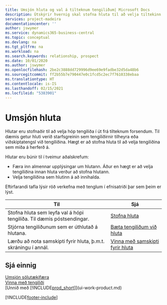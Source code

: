 ```yaml
---
title: Umsjón hluta og val á tilteknum tengiliðum| Microsoft Docs
description: Útskýrir hvernig skal stofna hluta til að velja tiltekinn hóp tengiliða út frá sérstökum forsendum, t.d. tengiliðir sem tilheyra tilteknum iðnaði sem þú vilt ná sambandi við.
services: project-madeira
documentationcenter: ''
author: jswymer
ms.service: dynamics365-business-central
ms.topic: conceptual
ms.devlang: na
ms.tgt_pltfrm: na
ms.workload: na
ms.search.keywords: relationship, prospect
ms.date: 10/01/2020
ms.author: jswymer
ms.openlocfilehash: 2be2c3888dd729996d9ee69e9fadbe32d5da48b6
ms.sourcegitcommit: ff2b55b7e790447e0c1fcd5c2ec7f7610338ebaa
ms.translationtype: HT
ms.contentlocale: is-IS
ms.lasthandoff: 02/15/2021
ms.locfileid: "5383901"
---
```

# <a name="managing-segments"></a>Umsjón hluta
Hlutar eru stofnaðir til að velja hóp tengiliða í út frá tilteknum forsendum. Til dæmis getur hluti verið starfsgreinin sem tengiliðirnir tilheyra eða viðskiptatengsl við tengiliðina. Hægt er að stofna hluta til að velja tengiliðina sem miða á herferð á.

Hlutar eru búnir til í tveimur aðalskrefum:

* Færa inn almennar upplýsingar um hlutann. Áður en hægt er að velja tengiliðina innan hluta verður að stofna hlutann.
* Velja tengiliðina sem hlutinn á að innihalda.

Eftirfarandi tafla lýsir röð verkefna með tenglum í efnisatriði þar sem þeim er lýst.

| Til | Sjá |
| --- | --- |
| Stofna hluta sem leyfa val á hópi tengiliða. Til dæmis póstsendingar. |[Stofna hluta](marketing-how-create-segment.md) |
| Stjórna tengiliðunum sem er úthlutað á hlutana. |[Bæta tengiliðum við hluta](marketing-add-contact-segment.md) |
| Lærðu að nota samskipti fyrir hluta, þ.m.t. skráningu í annál. |[Vinna með samskipti fyrir hluta](marketing-interaction-segments.md) |

## <a name="see-also"></a>Sjá einnig
[Umsjón sölutækifæra](marketing-manage-sales-opportunities.md)  
[Vinna með tengiliði](marketing-contacts.md)  
[Unnið með [!INCLUDE[prod_short](includes/prod_short.md)]](ui-work-product.md)


[!INCLUDE[footer-include](includes/footer-banner.md)]